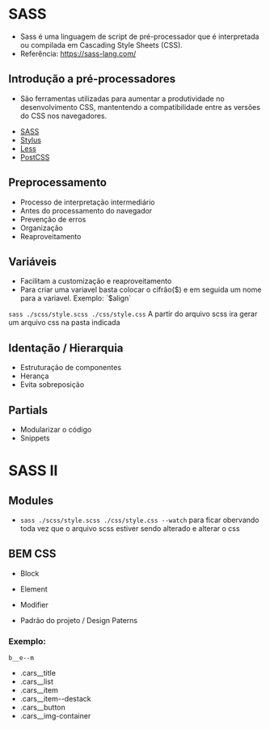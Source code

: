 # SASS 
- Sass é uma linguagem de script de pré-processador que é interpretada ou compilada em Cascading Style Sheets (CSS). 
- Referência: https://sass-lang.com/
  
## Introdução a pré-processadores
- São ferramentas utilizadas para aumentar a produtividade no desenvolvimento CSS, mantentendo a compatibilidade entre as versões do CSS nos navegadores.

* [SASS](https://sass-lang.com/)
* [Stylus](https://stylus-lang.com/)
* [Less](https://lesscss.org/)
* [PostCSS](https://postcss.org/)

## Preprocessamento
- Processo de interpretação intermediário
- Antes do processamento do navegador
- Prevenção de erros
- Organização
- Reaproveitamento

## Variáveis
- Facilitam a customização e reaproveitamento
- Para criar uma variavel basta colocar o cifrão($) e em seguida um nome para a variavel. Exemplo: `$align`

`sass ./scss/style.scss ./css/style.css` A partir do arquivo scss ira gerar um arquivo css na pasta indicada

## Identação / Hierarquia
- Estruturação de componentes
- Herança
- Evita sobreposição

## Partials
- Modularizar o código
- Snippets

# SASS II

## Modules
- `sass ./scss/style.scss ./css/style.css --watch` para ficar obervando toda vez que o arquivo scss estiver sendo alterado e alterar o css

## BEM CSS
- Block
- Element
- Modifier

- Padrão do projeto / Design Paterns

### Exemplo: 
`b__e--m`
- .cars__title
- .cars__list
- .cars__item
- .cars__item--destack
- .cars__button
- .cars__img-container